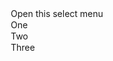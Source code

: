 ﻿<BSInput InputType="InputType.Select"  Value="0" IsDisabled="true">
    <option value="0">Open this select menu</option>
    <option value="1">One</option>
    <option value="2">Two</option>
    <option value="3">Three</option>
</BSInput>